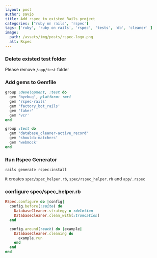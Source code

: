 ```yaml
---
layout: post
author: savio
title: Add rspec to existed Rails project
categories: ["ruby on rails", 'rspec']
tags: ['ruby', 'ruby on rails', 'rspec', 'tests', 'db', 'cleaner' ]
image:
  path: /assets/img/posts/rspec-logo.png
  alt: Rspec
---
```


### Delete existed test folder
Please remove `/app/test` folder

### Add gems to Gemfile

```ruby
group :development, :test do
  gem 'byebug', platform: :mri
  gem 'rspec-rails'
  gem 'factory_bot_rails'
  gem 'faker'
  gem 'vcr'
end

group :test do
  gem 'database_cleaner-active_record'
  gem 'shoulda-matchers'
  gem 'webmock'
end
```

### Run Rspec Generator

```
rails generate rspec:install
```
 
it creates `spec/spec_helper.rb`, `spec/rspec_helper.rb` and `app/.rspec`

### configure spec/spec_helper.rb

```ruby
RSpec.configure do |config|
  config.before(:suite) do
    DatabaseCleaner.strategy = :deletion
    DatabaseCleaner.clean_with(:truncation)
  end

  config.around(:each) do |example|
    DatabaseCleaner.cleaning do
      example.run
    end
  end
end
```

